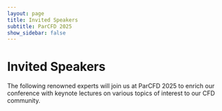 ```yaml
---
layout: page
title: Invited Speakers
subtitle: ParCFD 2025
show_sidebar: false
---
```


# Invited Speakers

The following renowned experts will join us at ParCFD 2025 to enrich our conference with keynote lectures on various topics of interest to our CFD community.